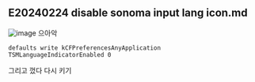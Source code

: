 ## E20240224 disable sonoma input lang icon.md

![image](https://github.com/ecsimsw/daily-note-public/assets/46060746/76b7c652-d179-445b-8771-c2f80e5579e7)
으아악


`defaults write kCFPreferencesAnyApplication TSMLanguageIndicatorEnabled 0`

그리고 껐다 다시 키기



